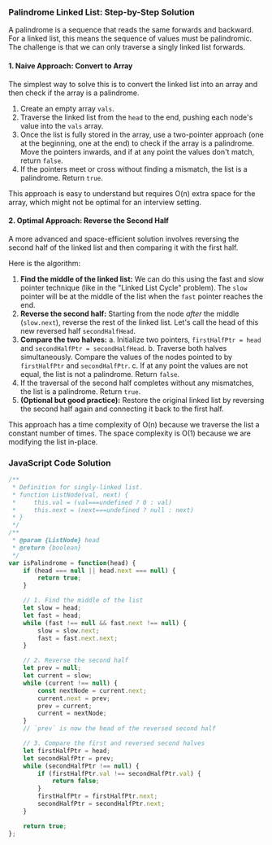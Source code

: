 ### Palindrome Linked List: Step-by-Step Solution

A palindrome is a sequence that reads the same forwards and backward. For a linked list, this means the sequence of values must be palindromic. The challenge is that we can only traverse a singly linked list forwards.

#### 1. Naive Approach: Convert to Array

The simplest way to solve this is to convert the linked list into an array and then check if the array is a palindrome.

1.  Create an empty array `vals`.
2.  Traverse the linked list from the `head` to the end, pushing each node's value into the `vals` array.
3.  Once the list is fully stored in the array, use a two-pointer approach (one at the beginning, one at the end) to check if the array is a palindrome. Move the pointers inwards, and if at any point the values don't match, return `false`.
4.  If the pointers meet or cross without finding a mismatch, the list is a palindrome. Return `true`.

This approach is easy to understand but requires O(n) extra space for the array, which might not be optimal for an interview setting.

#### 2. Optimal Approach: Reverse the Second Half

A more advanced and space-efficient solution involves reversing the second half of the linked list and then comparing it with the first half.

Here is the algorithm:

1.  **Find the middle of the linked list:** We can do this using the fast and slow pointer technique (like in the "Linked List Cycle" problem). The `slow` pointer will be at the middle of the list when the `fast` pointer reaches the end.
2.  **Reverse the second half:** Starting from the node *after* the middle (`slow.next`), reverse the rest of the linked list. Let's call the head of this new reversed half `secondHalfHead`.
3.  **Compare the two halves:**
    a. Initialize two pointers, `firstHalfPtr = head` and `secondHalfPtr = secondHalfHead`.
    b. Traverse both halves simultaneously. Compare the values of the nodes pointed to by `firstHalfPtr` and `secondHalfPtr`.
    c. If at any point the values are not equal, the list is not a palindrome. Return `false`.
4.  If the traversal of the second half completes without any mismatches, the list is a palindrome. Return `true`.
5.  **(Optional but good practice):** Restore the original linked list by reversing the second half again and connecting it back to the first half.

This approach has a time complexity of O(n) because we traverse the list a constant number of times. The space complexity is O(1) because we are modifying the list in-place.

### JavaScript Code Solution

```javascript
/**
 * Definition for singly-linked list.
 * function ListNode(val, next) {
 *     this.val = (val===undefined ? 0 : val)
 *     this.next = (next===undefined ? null : next)
 * }
 */
/**
 * @param {ListNode} head
 * @return {boolean}
 */
var isPalindrome = function(head) {
    if (head === null || head.next === null) {
        return true;
    }

    // 1. Find the middle of the list
    let slow = head;
    let fast = head;
    while (fast !== null && fast.next !== null) {
        slow = slow.next;
        fast = fast.next.next;
    }

    // 2. Reverse the second half
    let prev = null;
    let current = slow;
    while (current !== null) {
        const nextNode = current.next;
        current.next = prev;
        prev = current;
        current = nextNode;
    }
    // `prev` is now the head of the reversed second half

    // 3. Compare the first and reversed second halves
    let firstHalfPtr = head;
    let secondHalfPtr = prev;
    while (secondHalfPtr !== null) {
        if (firstHalfPtr.val !== secondHalfPtr.val) {
            return false;
        }
        firstHalfPtr = firstHalfPtr.next;
        secondHalfPtr = secondHalfPtr.next;
    }

    return true;
};
```
